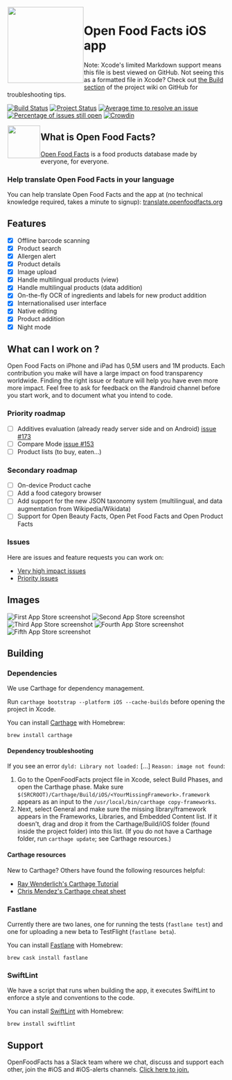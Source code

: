 <img height='175' src="https://static.openfoodfacts.org/images/misc/openfoodfacts-logo-en-178x150.png" align="left" hspace="1" vspace="1">

# Open Food Facts iOS app

Note: Xcode's limited Markdown support means this file is best viewed on GitHub. Not seeing this as a formatted file in Xcode? Check out [the Build section](https://github.com/openfoodfacts/openfoodfacts-ios/wiki/Build) of the project wiki on GitHub for troubleshooting tips.

[![Build Status](https://travis-ci.org/openfoodfacts/openfoodfacts-ios.svg?branch=master)](https://travis-ci.org/openfoodfacts/openfoodfacts-ios)
[![Project Status](http://opensource.box.com/badges/active.svg)](http://opensource.box.com/badges)
[![Average time to resolve an issue](https://isitmaintained.com/badge/resolution/openfoodfacts/openfoodfacts-ios.svg)](https://isitmaintained.com/project/openfoodfacts/openfoodfacts-ios "Average time to resolve an issue")
[![Percentage of issues still open](https://isitmaintained.com/badge/open/openfoodfacts/openfoodfacts-ios.svg)](https://isitmaintained.com/project/openfoodfacts/openfoodfacts-ios "Percentage of issues still open")
[![Crowdin](https://d322cqt584bo4o.cloudfront.net/openfoodfacts/localized.svg)](https://crowdin.com/project/openfoodfacts)

<a href="https://apps.apple.com/app/open-food-facts/id588797948"><img height="75" src="https://user-images.githubusercontent.com/7317008/43209852-4ca39622-904b-11e8-8ce1-cdc3aee76ae9.png" align="left" hspace="1" vspace="1"></a>

## What is Open Food Facts?

[Open Food Facts](https://world.openfoodfacts.org/) is a food products database made by everyone, for everyone.

### Help translate Open Food Facts in your language

You can help translate Open Food Facts and the app at (no technical knowledge required, takes a minute to signup): [translate.openfoodfacts.org](https://translate.openfoodfacts.org)

## Features

- [x] Offline barcode scanning
- [x] Product search
- [x] Allergen alert
- [x] Product details
- [x] Image upload
- [x] Handle multilingual products (view)
- [x] Handle multilingual products (data addition)
- [x] On-the-fly OCR of ingredients and labels for new product addition
- [x] Internationalised user interface
- [x] Native editing
- [x] Product addition
- [x] Night mode

## What can I work on ?

Open Food Facts on iPhone and iPad has 0,5M users and 1M products. Each contribution you make will have a large impact on food transparency worldwide. Finding the right issue or feature will help you have even more more impact. Feel free to ask for feedback on the #android channel before you start work, and to document what you intend to code.

### Priority roadmap
- [ ] Additives evaluation (already ready server side and on Android) [issue #173](https://github.com/openfoodfacts/openfoodfacts-ios/issues/173)
- [ ] Compare Mode [issue #153](https://github.com/openfoodfacts/openfoodfacts-ios/issues/153)
- [ ] Product lists (to buy, eaten…)

### Secondary roadmap
- [ ] On-device Product cache
- [ ] Add a food category browser
- [ ] Add support for the new JSON taxonomy system (multilingual, and data augmentation from Wikipedia/Wikidata)
- [ ] Support for Open Beauty Facts, Open Pet Food Facts and Open Product Facts

### Issues
Here are issues and feature requests you can work on:
- [Very high impact issues](https://github.com/openfoodfacts/openfoodfacts-ios/labels/very%20high%20impact)
- [Priority issues](https://github.com/openfoodfacts/openfoodfacts-ios/labels/priority)

## Images

![First App Store screenshot](https://is2-ssl.mzstatic.com/image/thumb/Purple124/v4/e7/18/27/e71827cd-1fd4-5b81-b52e-2668feed9700/pr_source.png/230x0w.png)
![Second App Store screenshot](https://is3-ssl.mzstatic.com/image/thumb/Purple114/v4/98/11/48/9811480a-d2a7-0050-f094-7f22809d532d/pr_source.png/230x0w.png)
![Third App Store screenshot](https://is4-ssl.mzstatic.com/image/thumb/Purple124/v4/d0/f6/45/d0f64585-caec-2201-43e1-098ce809f1cc/pr_source.png/230x0w.png)
![Fourth App Store screenshot](https://is3-ssl.mzstatic.com/image/thumb/Purple124/v4/4b/29/e9/4b29e937-ac81-ec04-218c-3747e6e041a2/pr_source.png/230x0w.png)
![Fifth App Store screenshot](https://is5-ssl.mzstatic.com/image/thumb/Purple113/v4/9f/cc/76/9fcc763c-5abf-d01a-6397-16a35599099a/pr_source.png/230x0w.png)

## Building

### Dependencies
We use Carthage for dependency management.

Run `carthage bootstrap --platform iOS --cache-builds` before opening the project in Xcode.

You can install [Carthage](https://github.com/Carthage/Carthage) with Homebrew:
```
brew install carthage
```
#### Dependency troubleshooting
If you see an error `dyld: Library not loaded:` [...] `Reason: image not found`:
1. Go to the OpenFoodFacts project file in Xcode, select Build Phases, and open the Carthage phase. Make sure `$(SRCROOT)/Carthage/Build/iOS/<YourMissingFramework>.framework` appears as an input to the `/usr/local/bin/carthage copy-frameworks`.
1. Next, select General and make sure the missing library/framework appears in the Frameworks, Libraries, and Embedded Content list. If it doesn't, drag and drop it from the Carthage/Build/iOS folder (found inside the project folder) into this list. (If you do not have a Carthage folder, run `carthage update`; see Carthage resources.)

#### Carthage resources
New to Carthage? Others have found the following resources helpful:
* [Ray Wenderlich's Carthage Tutorial](https://www.raywenderlich.com/416-carthage-tutorial-getting-started)
* [Chris Mendez's Carthage cheat sheet](https://www.chrisjmendez.com/2016/10/30/carthage-cheat-sheet/)
  
### Fastlane

Currently there are two lanes, one for running the tests (`fastlane test`) and one for uploading a new beta to TestFlight (`fastlane beta`).

You can install [Fastlane](https://github.com/fastlane/fastlane) with Homebrew:
```
brew cask install fastlane
```

### SwiftLint

We have a script that runs when building the app, it executes SwiftLint to enforce a style and conventions to the code.

You can install [SwiftLint](https://github.com/realm/SwiftLint/) with Homebrew:
```
brew install swiftlint
```

## Support

OpenFoodFacts has a Slack team where we chat, discuss and support each other, join the #iOS and #iOS-alerts channels. [Click here to join.](https://slack.openfoodfacts.org/)
